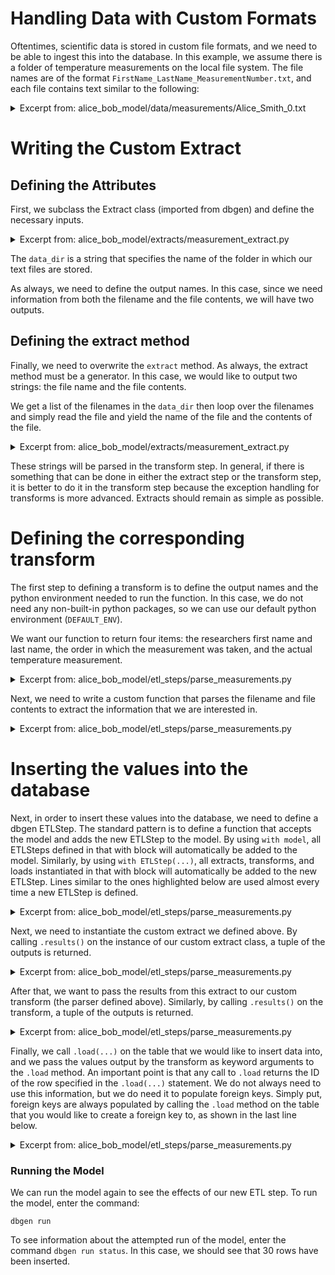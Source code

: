 <!--
   Copyright 2021 Modelyst LLC

   Licensed under the Apache License, Version 2.0 (the "License");
   you may not use this file except in compliance with the License.
   You may obtain a copy of the License at

       http://www.apache.org/licenses/LICENSE-2.0

   Unless required by applicable law or agreed to in writing, software
   distributed under the License is distributed on an "AS IS" BASIS,
   WITHOUT WARRANTIES OR CONDITIONS OF ANY KIND, either express or implied.
   See the License for the specific language governing permissions and
   limitations under the License.
 -->

# Handling Data with Custom Formats

Oftentimes, scientific data is stored in custom file formats, and we need to be able to ingest this into the database. In this example, we assume there is a folder of temperature measurements on the local file system. The file names are of the format `FirstName_LastName_MeasurementNumber.txt`, and each file contains text similar to the following:

<details>
<summary>Excerpt from: alice_bob_model/data/measurements/Alice_Smith_0.txt</summary>
```
{!../examples/alice_bob_lab/{{cookiecutter.repo_name}}/data/measurements/Alice_Smith_0.txt!}
```
</details>


# Writing the Custom Extract

## Defining the Attributes

First, we subclass the Extract class (imported from dbgen) and define the necessary inputs.

<details>
<summary>Excerpt from: alice_bob_model/extracts/measurement_extract.py</summary>
```python3
{!../examples/alice_bob_lab/{{cookiecutter.repo_name}}/alice_bob_model/extracts/measurement_extract.py [ln:1-26] !}
```
</details>

The `data_dir` is a string that specifies the name of the folder in which our text files are stored.

As always, we need to define the output names. In this case, since we need information from both the filename and the file contents, we will have two outputs.

## Defining the extract method

Finally, we need to overwrite the `extract` method. As always, the extract method must be a generator. In this case, we would like to output two strings: the file name and the file contents.

We get a list of the filenames in the `data_dir` then loop over the filenames and simply read the file and yield the name of the file and the contents of the file.

<details>
<summary>Excerpt from: alice_bob_model/extracts/measurement_extract.py</summary>
```python3
{!../examples/alice_bob_lab/{{cookiecutter.repo_name}}/alice_bob_model/extracts/measurement_extract.py !}
```
</details>

These strings will be parsed in the transform step. In general, if there is something that can be done in either the extract step or the transform step, it is better to do it in the transform step because the exception handling for transforms is more advanced. Extracts should remain as simple as possible.


# Defining the corresponding transform

The first step to defining a transform is to define the output names and the python environment needed to run the function. In this case, we do not need any non-built-in python packages, so we can use our default python environment (`DEFAULT_ENV`).

We want our function to return four items: the researchers first name and last name, the order in which the measurement was taken, and the actual temperature measurement.

<details>
<summary>Excerpt from: alice_bob_model/etl_steps/parse_measurements.py</summary>
```python3
{!../examples/alice_bob_lab/{{cookiecutter.repo_name}}/alice_bob_model/etl_steps/parse_measurements.py [ln:1-10] !}
```
</details>

Next, we need to write a custom function that parses the filename and file contents to extract the information that we are interested in.

<details>
<summary>Excerpt from: alice_bob_model/etl_steps/parse_measurements.py</summary>
```python3
{!../examples/alice_bob_lab/{{cookiecutter.repo_name}}/alice_bob_model/etl_steps/parse_measurements.py [ln:1-32] !}
```
</details>

# Inserting the values into the database

Next, in order to insert these values into the database, we need to define a dbgen ETLStep. The standard pattern is to define a function that accepts the model and adds the new ETLStep to the model. By using `with model`, all ETLSteps defined in that with block will automatically be added to the model. Similarly, by using `with ETLStep(...)`, all extracts, transforms, and loads instantiated in that with block will automatically be added to the new ETLStep. Lines similar to the ones highlighted below are used almost every time a new ETLStep is defined.

<details>
<summary>Excerpt from: alice_bob_model/etl_steps/parse_measurements.py</summary>
```python3  hl_lines="2-3"
{!../examples/alice_bob_lab/{{cookiecutter.repo_name}}/alice_bob_model/etl_steps/parse_measurements.py [ln:33-] !}
```
</details>

Next, we need to instantiate the custom extract we defined above. By calling `.results()` on the instance of our custom extract class, a tuple of the outputs is returned.

<details>
<summary>Excerpt from: alice_bob_model/etl_steps/parse_measurements.py</summary>
```python3 hl_lines="4"
{!../examples/alice_bob_lab/{{cookiecutter.repo_name}}/alice_bob_model/etl_steps/parse_measurements.py [ln:33-] !}
```
</details>

After that, we want to pass the results from this extract to our custom transform (the parser defined above). Similarly, by calling `.results()` on the transform, a tuple of the outputs is returned.

<details>
<summary>Excerpt from: alice_bob_model/etl_steps/parse_measurements.py</summary>
```python3 hl_lines="5"
{!../examples/alice_bob_lab/{{cookiecutter.repo_name}}/alice_bob_model/etl_steps/parse_measurements.py [ln:33-] !}
```
</details>

Finally, we call `.load(...)` on the table that we would like to insert data into, and we pass the values output by the transform as keyword arguments to the `.load` method. An important point is that any call to `.load` returns the ID of the row specified in the `.load(...)` statement. We do not always need to use this information, but we do need it to populate foreign keys. Simply put, foreign keys are always populated by calling the `.load` method on the table that you would like to create a foreign key to, as shown in the last line below.

<details>
<summary>Excerpt from: alice_bob_model/etl_steps/parse_measurements.py</summary>
```python3 hl_lines="6-11"
{!../examples/alice_bob_lab/{{cookiecutter.repo_name}}/alice_bob_model/etl_steps/parse_measurements.py [ln:33-] !}
```
</details>


### Running the Model

We can run the model again to see the effects of our new ETL step. To run the model, enter the command:

```dbgen run```

To see information about the attempted run of the model, enter the command `dbgen run status`. In this case, we should see that 30 rows have been inserted.
